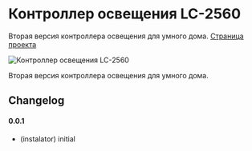  # Контроллер освещения LC-2560
Вторая версия контроллера освещения для умного дома.
  [Страница проекта](http://blog.instalator.ru/archives/657)
  
  ![Контроллер освещения LC-2560](http://blog.instalator.ru/wp-content/uploads/photo-gallery/lighting/IMG_1548.JPG)
  
Вторая версия контроллера освещения для умного дома.

## Changelog

#### 0.0.1
* (instalator) initial
